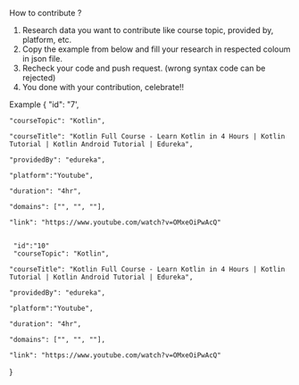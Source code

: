 How to contribute ?

1. Research data you want to contribute like course topic, provided by, platform, etc.
1. Copy the example from below and fill your research in respected coloum in json file.
3. Recheck your code and push request. (wrong syntax code can be rejected)
4. You done with your contribution, celebrate!!


Example
{
    "id": "7',
    
    "courseTopic": "Kotlin",
    
    "courseTitle": "Kotlin Full Course - Learn Kotlin in 4 Hours | Kotlin Tutorial | Kotlin Android Tutorial | Edureka",
    
    "providedBy": "edureka",
    
    "platform":"Youtube",
    
    "duration": "4hr",
   
    "domains": ["", "", ""],
    
    "link": "https://www.youtube.com/watch?v=OMxeOiPwAcQ"
    
    
     "id":"10"
     "courseTopic": "Kotlin",

    "courseTitle": "Kotlin Full Course - Learn Kotlin in 4 Hours | Kotlin Tutorial | Kotlin Android Tutorial | Edureka",

    "providedBy": "edureka",

    "platform":"Youtube",

    "duration": "4hr",

    "domains": ["", "", ""],

    "link": "https://www.youtube.com/watch?v=OMxeOiPwAcQ"
    
}
